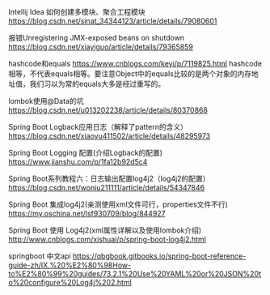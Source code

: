 Intellij Idea 如何创建多模块、聚合工程模块
https://blog.csdn.net/sinat_34344123/article/details/79080601

报错Unregistering JMX-exposed beans on shutdown
https://blog.csdn.net/xiayiguo/article/details/79365859

hashcode和equals
https://www.cnblogs.com/keyi/p/7119825.html
hashcode相等，不代表equals相等。要注意Object中的equals比较的是两个对象的内存地址值，我们习以为常的equals大多是经过重写的。

lombok使用@Data的坑
https://blog.csdn.net/u013202238/article/details/80370868

Spring Boot Logback应用日志（解释了pattern的含义）
https://blog.csdn.net/xiaoyu411502/article/details/48295973

Spring Boot Logging 配置(介绍Logback的配置)
https://www.jianshu.com/p/1fa12b92d5c4

Spring Boot系列教程六：日志输出配置log4j2（log4j2的配置）
https://blog.csdn.net/woniu211111/article/details/54347846

Spring Boot 集成log4j2(亲测使用xml文件可行，properties文件不行)
https://my.oschina.net/lsf930709/blog/844927

Spring Boot 使用 Log4j2(xml属性详解以及使用lombok介绍)
http://www.cnblogs.com/xishuai/p/spring-boot-log4j2.html

springboot 中文api
https://qbgbook.gitbooks.io/spring-boot-reference-guide-zh/IX.%20%E2%80%98How-to%E2%80%99%20guides/73.2.1%20Use%20YAML%20or%20JSON%20to%20configure%20Log4j%202.html